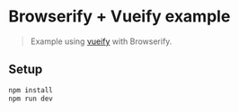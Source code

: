 # Browserify + Vueify example

> Example using [vueify](https://github.com/vuejs/vueify) with Browserify.

## Setup

``` bash
npm install
npm run dev
```
